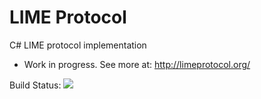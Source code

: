 LIME Protocol
=============

C# LIME protocol implementation

- Work in progress. See more at: http://limeprotocol.org/

Build Status: <img src="http://teamcity-take.cloudapp.net/app/rest/builds/buildType:Lime_Master/statusIcon" />
